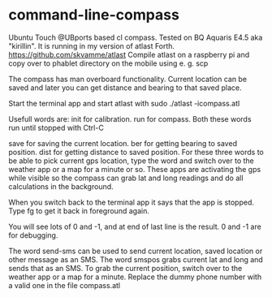 # command-line-compass
Ubuntu Touch @UBports based cl compass. Tested on BQ Aquaris E4.5 aka "kirillin". It is running in my version of atlast Forth. https://github.com/skvamme/atlast Compile atlast on a raspberry pi and copy over to phablet directory on the mobile using e. g. scp

The compass has man overboard functionality. Current location can be saved and later you can get distance and bearing to that saved place.

Start the terminal app and start atlast with sudo ./atlast -icompass.atl

Usefull words are:
  init for calibration.
  run for compass.
  Both these words run until stopped with Ctrl-C
  
  save for saving the current location.
  ber for getting bearing to saved position.
  dist for getting distance to saved position.
  For these three words to be able to pick current gps location, type the word and switch over to the weather app or a map for a minute or so. These apps are activating the gps while visible so the compass can grab lat and long readings and do all calculations in the background.
  
  When you switch back to the terminal app it says that the app is stopped. Type fg to get it back in foreground again.
  
You will see lots of 0 and -1, and at end of last line is the result. 0 and -1 are for debugging.

The word send-sms can be used to send current location, saved location or other message as an SMS. The word smspos grabs current lat and long and sends that as an SMS. To grab the current position, switch over to the weather app or a map for a minute. Replace the dummy phone number with a valid one in the file compass.atl
